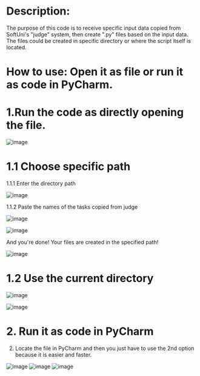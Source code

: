 <!-- # python-script-to-create-.py-files -->
# Description:
The purpose of this code is to receive specific input data copied from SoftUni's "judge" system, then create ".py" files based on the input data. 
The files could be created in specific directory or where the script itself is located.

# How to use: Open it as file or run it as code in PyCharm.
  


# 1.Run the code as directly opening the file.

![image](https://user-images.githubusercontent.com/47159032/198837011-1c6a799e-1c85-465f-a8a6-3bf195f74644.png)

# 1.1 Choose specific path

 1.1.1 Enter the directory path
 
 ![image](https://user-images.githubusercontent.com/47159032/198838438-e4ad06ab-29a1-454d-bbee-694fbceea2ce.png)


 1.1.2 Paste the names of the tasks copied from judge
 
![image](https://user-images.githubusercontent.com/47159032/198837442-6f84231a-5149-4dae-87ee-58acaa5e17b7.png)

![image](https://user-images.githubusercontent.com/47159032/198837497-880f8454-cc27-47ba-a08c-cc38a91ac46c.png)

And you're done! Your files are created in the specified path!

![image](https://user-images.githubusercontent.com/47159032/198837746-7d1deccb-c185-49ec-bb71-e30649448692.png)

# 1.2 Use the current directory

![image](https://user-images.githubusercontent.com/47159032/198838635-beb762c2-80da-48c6-96b1-230963d9b4ff.png)

![image](https://user-images.githubusercontent.com/47159032/198838745-f53dc467-e60c-46e7-8863-28a76a799cb2.png)

# 2. Run it as code in PyCharm

2. Locate the file in PyCharm and then you just have to use the 2nd option because it is easier and faster.

![image](https://user-images.githubusercontent.com/47159032/198838965-0023c4a3-a487-44fa-a4d9-88e8d65eb218.png)
![image](https://user-images.githubusercontent.com/47159032/198839100-44b17b54-6db3-4455-9adf-d4342e86bffd.png)
![image](https://user-images.githubusercontent.com/47159032/198839125-c676faba-bb02-4c06-be8b-5fcdd4516193.png)


